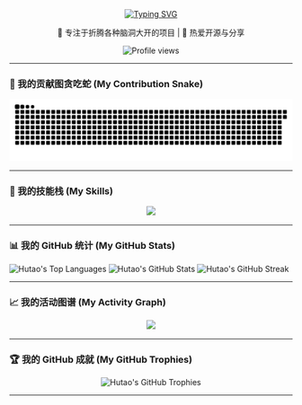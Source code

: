 <div align="center">
  <a href="https://github.com/hutaoee">
    <img src="https://readme-typing-svg.herokuapp.com?font=Fira+Code&weight=700&size=32&duration=3000&pause=1000&color=F78939&center=true&vCenter=true&width=435&lines=Hi+%F0%9F%91%8B%EF%BC%8C%E6%88%91%E6%98%AF+hutao+!;" alt="Typing SVG" />
  </a>
</div>

<div align="center">
  <p>🚀 专注于折腾各种脑洞大开的项目 | 💖 热爱开源与分享</p>
  <img src="https://komarev.com/ghpvc/?username=hutaoee&style=for-the-badge&color=orange" alt="Profile views" />
</div>

---

### 🐍 我的贡献图贪吃蛇 (My Contribution Snake)

<div align="center">
  <img src="https://raw.githubusercontent.com/hutaoee/hutaoee/output/github-contribution-grid-snake.svg" alt="Snake animation from GitHub contributions" />
</div>

---

### 🔧 我的技能栈 (My Skills)

<p align="center">
  <a href="https://skillicons.dev">
    <img src="https://skillicons.dev/icons?i=js,ts,python,go,react,vue,nodejs,docker,kubernetes,mysql,redis,mongodb,nginx,linux&perline=7" />
  </a>
</p>

---

### 📊 我的 GitHub 统计 (My GitHub Stats)

<img src="https://github-readme-stats.vercel.app/api/top-langs/?username=hutaoee&layout=compact&hide_border=true&border_radius=10&bg_color=30,fcb590,e46454&title_color=fff&text_color=fff" alt="Hutao's Top Languages">
<img src="https://github-readme-stats.vercel.app/api?username=hutaoee&show_icons=true&hide_border=true&border_radius=10&bg_color=30,fcb590,e46454&title_color=fff&text_color=fff&icon_color=fff" alt="Hutao's GitHub Stats">
<img src="https://streak-stats.demolab.com?user=hutaoee&border_radius=10&hide_border=true&background=e46454&ring=fcb590&fire=fcb590&currStreakNum=fff&sideNums=fff&currStreakLabel=fff&sideLabels=fff&dates=fff" alt="Hutao's GitHub Streak" />

---


### 📈 我的活动图谱 (My Activity Graph)

<div align="center">
  <img src="https://github-readme-activity-graph.vercel.app/graph?username=hutaoee&bg_color=e46454&color=ffffff&line=fcb590&point=ffffff&area=true&hide_border=true&area_color=fcb590" />
</div>

---

### 🏆 我的 GitHub 成就 (My GitHub Trophies)

<div align="center">
    <img src="https://github-profile-trophy.vercel.app/?username=hutaoee&theme=radical&no-frame=true&no-bg=true&margin-w=4&margin-h=4" alt="Hutao's GitHub Trophies" />
</div>

---


